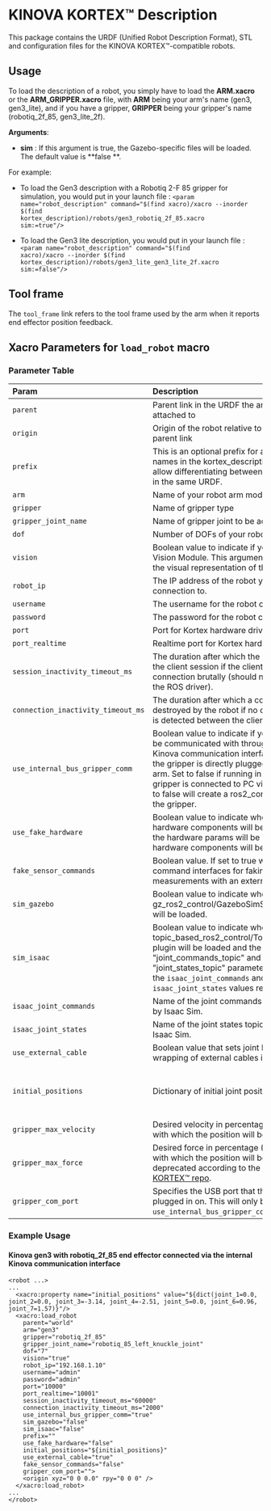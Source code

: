 <!--
* KINOVA (R) KORTEX (TM)
*
* Copyright (c) 2018 Kinova inc. All rights reserved.
*
* This software may be modified and distributed
* under the terms of the BSD 3-Clause license.
*
* Refer to the LICENSE file for details.
*
* -->

# KINOVA KORTEX™ Description
This package contains the URDF (Unified Robot Description Format), STL and configuration files for the KINOVA KORTEX™-compatible robots.

## Usage

To load the description of a robot, you simply have to load the **ARM.xacro** or the **ARM_GRIPPER.xacro** file, with **ARM** being your arm's name (gen3, gen3_lite), and if you have a gripper, **GRIPPER** being your gripper's name (robotiq_2f_85, gen3_lite_2f).

**Arguments**:
- **sim** : If this argument is true, the Gazebo-specific files will be loaded. The default value is **false **.

For example:

- To load the Gen3 description with a Robotiq 2-F 85 gripper for simulation, you would put in your launch file :
<code><param name="robot_description" command="$(find xacro)/xacro --inorder $(find kortex_description)/robots/gen3_robotiq_2f_85.xacro sim:=true"\/></code>

- To load the Gen3 lite description, you would put in your launch file :
<code><param name="robot_description" command="$(find xacro)/xacro --inorder $(find kortex_description)/robots/gen3_lite_gen3_lite_2f.xacro sim:=false"\/></code>

## Tool frame

The `tool_frame` link refers to the tool frame used by the arm when it reports end effector position feedback.

## Xacro Parameters for `load_robot` macro

### Parameter Table
Param | Description | Default |
:---- | :---------- | :------ |
`parent` | Parent link in the URDF the arm should be attached to | - |
`origin` | Origin of the robot relative to the specified parent link | - |
`prefix` | This is an optional prefix for all joint and link names in the kortex_description. It is used to allow differentiating between different arms in the same URDF. | - |
`arm` | Name of your robot arm model. | - |
`gripper` | Name of gripper type | - |
`gripper_joint_name` | Name of gripper joint to be actuated | - |
`dof` | Number of DOFs of your robot. | - |
`vision` | Boolean value to indicate if your arm has a Vision Module. This argument only affects the visual representation of the arm in RViz. | - |
`robot_ip` | The IP address of the robot you're connection to. | - |
`username` | The username for the robot connection. | - |
`password` | The password for the robot connection. | - |
`port` | Port for Kortex hardware driver | - |
`port_realtime` | Realtime port for Kortex hardware driver | - |
`session_inactivity_timeout_ms` | The duration after which the robot will clean the client session if the client hangs up the connection brutally (should not happen with the ROS driver). | - |
`connection_inactivity_timeout_ms` | The duration after which a connection is destroyed by the robot if no communication is detected between the client and the robot. | - |
`use_internal_bus_gripper_comm` | Boolean value to indicate if your gripper will be communicated with through the internal Kinova communication interface. Set to true if the gripper is directly plugged into the kinova arm. Set to false if running in simulation or if gripper is connected to PC via USB. Setting to false will create a ros2_control instance for the gripper. | false |
`use_fake_hardware` | Boolean value to indicate whether or not the hardware components will be mocked. If true the hardware params will be ignored and the hardware components will be mocked. | false |
`fake_sensor_commands` | Boolean value. If set to true will create fake command interfaces for faking sensor measurements with an external command. | false |
`sim_gazebo` | Boolean value to indicate whether or not the gz_ros2_control/GazeboSimSystem plugin will be loaded. | false |
`sim_isaac` | Boolean value to indicate whether or not the topic_based_ros2_control/TopicBasedSystem plugin will be loaded and the "joint_commands_topic" and "joint_states_topic" parameters will be set to the `isaac_joint_commands` and `isaac_joint_states` values respectively. | false |
`isaac_joint_commands` | Name of the joint commands topic to be used by Isaac Sim. | /isaac_joint_commands |
`isaac_joint_states` | Name of the joint states topic to be used by Isaac Sim. | /isaac_joint_states |
`use_external_cable` | Boolean value that sets joint limits to avoid wrapping of external cables if true. | false |
`initial_positions` | Dictionary of initial joint positions. | {joint_1: 0.0, joint_2: 0.0, joint_3: 0.0, joint_4: 0.0, joint_5: 0.0, joint_6: 0.0, joint_7: 0.0} |
`gripper_max_velocity` | Desired velocity in percentage (0.0-100.0%) with which the position will be set. | 100.0 |
`gripper_max_force` | Desired force in percentage (0.0-100.0%) with which the position will be set. NOTE: deprecated according to the [KINOVA KORTEX™ repo](https://github.com/Kinovarobotics/kortex/blob/master/api_cpp/doc/markdown/messages/GripperCyclic/MotorCommand.md). | 100.0 |
`gripper_com_port` | Specifies the USB port that the gripper is plugged in on. This will only be used if `use_internal_bus_gripper_comm` is false. | /dev/ttyUSB0 |

### Example Usage
#### Kinova gen3 with robotiq_2f_85 end effector connected via the internal Kinova communication interface
```
<robot ...>
...
  <xacro:property name="initial_positions" value="${dict(joint_1=0.0, joint_2=0.0, joint_3=-3.14, joint_4=-2.51, joint_5=0.0, joint_6=0.96, joint_7=1.57)}"/>
  <xacro:load_robot
    parent="world"
    arm="gen3"
    gripper="robotiq_2f_85"
    gripper_joint_name="robotiq_85_left_knuckle_joint"
    dof="7"
    vision="true"
    robot_ip="192.168.1.10"
    username="admin"
    password="admin"
    port="10000"
    port_realtime="10001"
    session_inactivity_timeout_ms="60000"
    connection_inactivity_timeout_ms="2000"
    use_internal_bus_gripper_comm="true"
    sim_gazebo="false"
    sim_isaac="false"
    prefix=""
    use_fake_hardware="false"
    initial_positions="${initial_positions}"
    use_external_cable="true"
    fake_sensor_commands="false"
    gripper_com_port="">
    <origin xyz="0 0 0.0" rpy="0 0 0" />
  </xacro:load_robot>
...
</robot>
```
